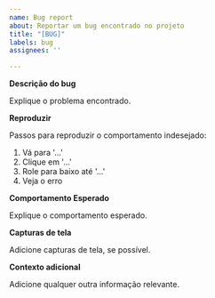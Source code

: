 ```yaml
---
name: Bug report
about: Reportar um bug encontrado no projeto
title: "[BUG]"
labels: bug
assignees: ''

---
```


**Descrição do bug**

Explique o problema encontrado.

**Reproduzir**

Passos para reproduzir o comportamento indesejado:
1. Vá para '...'
2. Clique em '...'
3. Role para baixo até '...'
4. Veja o erro

**Comportamento Esperado**

Explique o comportamento esperado.

**Capturas de tela**

Adicione capturas de tela, se possível.

**Contexto adicional**

Adicione qualquer outra informação relevante.
